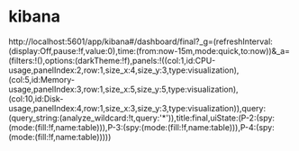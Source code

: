 # kibana
http://localhost:5601/app/kibana#/dashboard/final?_g=(refreshInterval:(display:Off,pause:!f,value:0),time:(from:now-15m,mode:quick,to:now))&_a=(filters:!(),options:(darkTheme:!f),panels:!((col:1,id:CPU-usage,panelIndex:2,row:1,size_x:4,size_y:3,type:visualization),(col:5,id:Memory-usage,panelIndex:3,row:1,size_x:5,size_y:5,type:visualization),(col:10,id:Disk-usage,panelIndex:4,row:1,size_x:3,size_y:3,type:visualization)),query:(query_string:(analyze_wildcard:!t,query:'*')),title:final,uiState:(P-2:(spy:(mode:(fill:!f,name:table))),P-3:(spy:(mode:(fill:!f,name:table))),P-4:(spy:(mode:(fill:!f,name:table)))))
